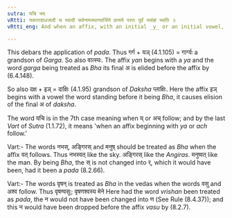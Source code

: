 ```yaml
---
sutra: यचि भम्
vRtti: यकारादाधजादौ च स्वादौ सर्वनामस्थानवर्जिते प्रत्यये परतः पूर्वं भसंज्ञं भवति ॥
vRtti_eng: And when an affix, with an initial _y_ or an initial vowel, being one of the affixes, beginning with _su_ and ending in _k_, follows, not being _Sarvanamasthana_, then what precedes, is called _Bha_.

---
```

This debars the application of _pada_. Thus गर्ग + यञ् (4.1.105) = गार्ग्यः a grandson of _Garga_. So also वात्स्यः. The affix _yan_ begins with a _ya_ and the word _garga_ being treated as _Bha_ its final अ is elided before the affix by (6.4.148).

So also दक्ष + इञ् = दाक्षिः (4.1.95) grandson of _Daksha_ प्लाक्षिः. Here the affix इञ् begins with a vowel the word standing before it being _Bha_, it causes elision of the final अ of _daksha_.

The word यचि is in the 7th case meaning when य् or अच् follow; and by the last _Vart_ of _Sutra_ (1.1.72), it means 'when an affix beginning with _ya_ or _ach_ follow.'

Vart:- The words नभस्, अङ्गिरस् and मनुष् should be treated as _Bha_ when the affix वत् follows. Thus नभस्वत् like the sky. अङ्गिरस् like the _Angiras_. मनुष्वत् like the man. By being _Bha_, the स् is not changed into र्, which it would have been, had it been a _pada_ (8.2.66).

Vart:- The words वृषन् is treated as _Bha_ in the vedas when the words वसु and अश्व follow. Thus वृषण्वसुः; वृषणश्वस्य मेने Here had the word _vrishan_ been treated as _pada_, the न would not have been changed into ण (See Rule (8.4.37)); and this न would have been dropped before the affix _vasu_ by (8.2.7).